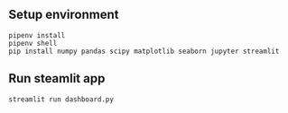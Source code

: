 
## Setup environment
```
pipenv install
pipenv shell
pip install numpy pandas scipy matplotlib seaborn jupyter streamlit 
```

## Run steamlit app
```
streamlit run dashboard.py
```